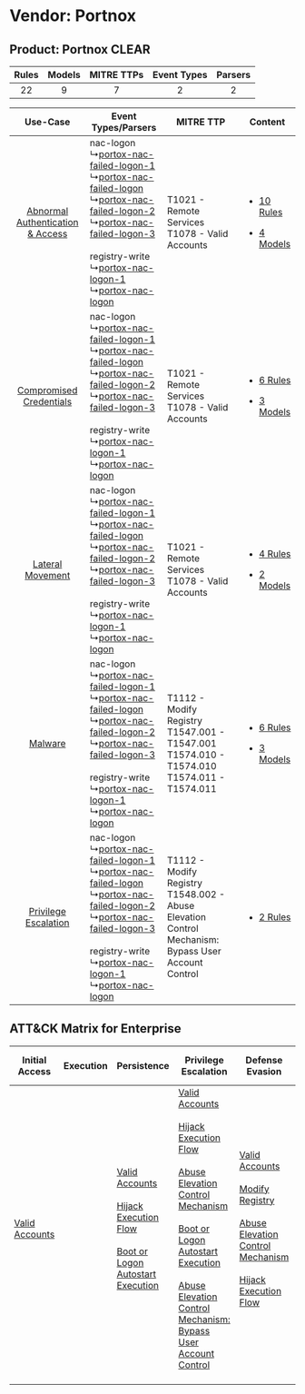 Vendor: Portnox
===============
Product: Portnox CLEAR
----------------------
| Rules | Models | MITRE TTPs | Event Types | Parsers |
|:-----:|:------:|:----------:|:-----------:|:-------:|
|  22   |   9    |     7      |      2      |    2    |

|    Use-Case    | Event Types/Parsers    | MITRE TTP    | Content    |
|:----:| ---- | ---- | ---- |
| [Abnormal Authentication & Access](../../../UseCases/uc_abnormal_authentication_&_access.md) |  nac-logon<br> ↳[portox-nac-failed-logon-1](Ps/pC_portoxnacfailedlogon1.md)<br> ↳[portox-nac-failed-logon](Ps/pC_portoxnacfailedlogon.md)<br> ↳[portox-nac-failed-logon-2](Ps/pC_portoxnacfailedlogon2.md)<br> ↳[portox-nac-failed-logon-3](Ps/pC_portoxnacfailedlogon3.md)<br><br> registry-write<br> ↳[portox-nac-logon-1](Ps/pC_portoxnaclogon1.md)<br> ↳[portox-nac-logon](Ps/pC_portoxnaclogon.md)<br> | T1021 - Remote Services<br>T1078 - Valid Accounts<br>    | [<ul><li>10 Rules</li></ul><ul><li>4 Models</li></ul>](RM/r_m_portnox_portnox_clear_Abnormal_Authentication_&_Access.md) |
|          [Compromised Credentials](../../../UseCases/uc_compromised_credentials.md)          |  nac-logon<br> ↳[portox-nac-failed-logon-1](Ps/pC_portoxnacfailedlogon1.md)<br> ↳[portox-nac-failed-logon](Ps/pC_portoxnacfailedlogon.md)<br> ↳[portox-nac-failed-logon-2](Ps/pC_portoxnacfailedlogon2.md)<br> ↳[portox-nac-failed-logon-3](Ps/pC_portoxnacfailedlogon3.md)<br><br> registry-write<br> ↳[portox-nac-logon-1](Ps/pC_portoxnaclogon1.md)<br> ↳[portox-nac-logon](Ps/pC_portoxnaclogon.md)<br> | T1021 - Remote Services<br>T1078 - Valid Accounts<br>    | [<ul><li>6 Rules</li></ul><ul><li>3 Models</li></ul>](RM/r_m_portnox_portnox_clear_Compromised_Credentials.md)    |
|    [Lateral Movement](../../../UseCases/uc_lateral_movement.md)    |  nac-logon<br> ↳[portox-nac-failed-logon-1](Ps/pC_portoxnacfailedlogon1.md)<br> ↳[portox-nac-failed-logon](Ps/pC_portoxnacfailedlogon.md)<br> ↳[portox-nac-failed-logon-2](Ps/pC_portoxnacfailedlogon2.md)<br> ↳[portox-nac-failed-logon-3](Ps/pC_portoxnacfailedlogon3.md)<br><br> registry-write<br> ↳[portox-nac-logon-1](Ps/pC_portoxnaclogon1.md)<br> ↳[portox-nac-logon](Ps/pC_portoxnaclogon.md)<br> | T1021 - Remote Services<br>T1078 - Valid Accounts<br>    | [<ul><li>4 Rules</li></ul><ul><li>2 Models</li></ul>](RM/r_m_portnox_portnox_clear_Lateral_Movement.md)    |
|    [Malware](../../../UseCases/uc_malware.md)    |  nac-logon<br> ↳[portox-nac-failed-logon-1](Ps/pC_portoxnacfailedlogon1.md)<br> ↳[portox-nac-failed-logon](Ps/pC_portoxnacfailedlogon.md)<br> ↳[portox-nac-failed-logon-2](Ps/pC_portoxnacfailedlogon2.md)<br> ↳[portox-nac-failed-logon-3](Ps/pC_portoxnacfailedlogon3.md)<br><br> registry-write<br> ↳[portox-nac-logon-1](Ps/pC_portoxnaclogon1.md)<br> ↳[portox-nac-logon](Ps/pC_portoxnaclogon.md)<br> | T1112 - Modify Registry<br>T1547.001 - T1547.001<br>T1574.010 - T1574.010<br>T1574.011 - T1574.011<br>    | [<ul><li>6 Rules</li></ul><ul><li>3 Models</li></ul>](RM/r_m_portnox_portnox_clear_Malware.md)    |
|    [Privilege Escalation](../../../UseCases/uc_privilege_escalation.md)    |  nac-logon<br> ↳[portox-nac-failed-logon-1](Ps/pC_portoxnacfailedlogon1.md)<br> ↳[portox-nac-failed-logon](Ps/pC_portoxnacfailedlogon.md)<br> ↳[portox-nac-failed-logon-2](Ps/pC_portoxnacfailedlogon2.md)<br> ↳[portox-nac-failed-logon-3](Ps/pC_portoxnacfailedlogon3.md)<br><br> registry-write<br> ↳[portox-nac-logon-1](Ps/pC_portoxnaclogon1.md)<br> ↳[portox-nac-logon](Ps/pC_portoxnaclogon.md)<br> | T1112 - Modify Registry<br>T1548.002 - Abuse Elevation Control Mechanism: Bypass User Account Control<br> | [<ul><li>2 Rules</li></ul>](RM/r_m_portnox_portnox_clear_Privilege_Escalation.md)    |

ATT&CK Matrix for Enterprise
----------------------------
| Initial Access                                                      | Execution | Persistence                                                                                                                                                                                                                         | Privilege Escalation                                                                                                                                                                                                                                                                                                                                                                                                                             | Defense Evasion                                                                                                                                                                                                                                                                                         | Credential Access | Discovery | Lateral Movement                                                     | Collection | Command and Control | Exfiltration | Impact |
| ------------------------------------------------------------------- | --------- | ----------------------------------------------------------------------------------------------------------------------------------------------------------------------------------------------------------------------------------- | ------------------------------------------------------------------------------------------------------------------------------------------------------------------------------------------------------------------------------------------------------------------------------------------------------------------------------------------------------------------------------------------------------------------------------------------------ | ------------------------------------------------------------------------------------------------------------------------------------------------------------------------------------------------------------------------------------------------------------------------------------------------------- | ----------------- | --------- | -------------------------------------------------------------------- | ---------- | ------------------- | ------------ | ------ |
| [Valid Accounts](https://attack.mitre.org/techniques/T1078)<br><br> |           | [Valid Accounts](https://attack.mitre.org/techniques/T1078)<br><br>[Hijack Execution Flow](https://attack.mitre.org/techniques/T1574)<br><br>[Boot or Logon Autostart Execution](https://attack.mitre.org/techniques/T1547)<br><br> | [Valid Accounts](https://attack.mitre.org/techniques/T1078)<br><br>[Hijack Execution Flow](https://attack.mitre.org/techniques/T1574)<br><br>[Abuse Elevation Control Mechanism](https://attack.mitre.org/techniques/T1548)<br><br>[Boot or Logon Autostart Execution](https://attack.mitre.org/techniques/T1547)<br><br>[Abuse Elevation Control Mechanism: Bypass User Account Control](https://attack.mitre.org/techniques/T1548/002)<br><br> | [Valid Accounts](https://attack.mitre.org/techniques/T1078)<br><br>[Modify Registry](https://attack.mitre.org/techniques/T1112)<br><br>[Abuse Elevation Control Mechanism](https://attack.mitre.org/techniques/T1548)<br><br>[Hijack Execution Flow](https://attack.mitre.org/techniques/T1574)<br><br> |                   |           | [Remote Services](https://attack.mitre.org/techniques/T1021)<br><br> |            |                     |              |        |